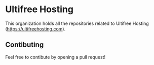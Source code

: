 # Ultifree Hosting

This organization holds all the repositories related to Ultifree Hosting (https://ultifreehosting.com).

## Contibuting
Feel free to contibute by opening a pull request!
